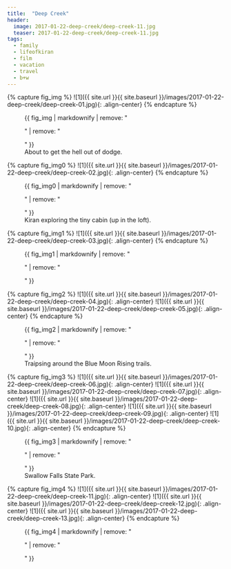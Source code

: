 ```yaml
---
title:  "Deep Creek"
header:
  image: 2017-01-22-deep-creek/deep-creek-11.jpg
  teaser: 2017-01-22-deep-creek/deep-creek-11.jpg
tags: 
  - family
  - lifeofkiran
  - film
  - vacation
  - travel
  - b+w
---
```


{% capture fig_img %}
![1]({{ site.url }}{{ site.baseurl }}/images/2017-01-22-deep-creek/deep-creek-01.jpg){: .align-center}
{% endcapture %}

<figure>
    {{ fig_img | markdownify | remove: "<p>" | remove: "</p>" }}
    <figcaption>About to get the hell out of dodge.</figcaption>
</figure>

{% capture fig_img0 %}
![1]({{ site.url }}{{ site.baseurl }}/images/2017-01-22-deep-creek/deep-creek-02.jpg){: .align-center}
{% endcapture %}

<figure>
    {{ fig_img0 | markdownify | remove: "<p>" | remove: "</p>" }}
    <figcaption>Kiran exploring the tiny cabin (up in the loft).</figcaption>
</figure>

{% capture fig_img1 %}
![1]({{ site.url }}{{ site.baseurl }}/images/2017-01-22-deep-creek/deep-creek-03.jpg){: .align-center}
{% endcapture %}

<figure>
    {{ fig_img1 | markdownify | remove: "<p>" | remove: "</p>" }}
</figure>

{% capture fig_img2 %}
![1]({{ site.url }}{{ site.baseurl }}/images/2017-01-22-deep-creek/deep-creek-04.jpg){: .align-center}
![1]({{ site.url }}{{ site.baseurl }}/images/2017-01-22-deep-creek/deep-creek-05.jpg){: .align-center}
{% endcapture %}

<figure class="half">   
    {{ fig_img2 | markdownify | remove: "<p>" | remove: "</p>" }}
    <figcaption>Traipsing around the Blue Moon Rising trails.</figcaption>
</figure>

{% capture fig_img3 %}
![1]({{ site.url }}{{ site.baseurl }}/images/2017-01-22-deep-creek/deep-creek-06.jpg){: .align-center}
![1]({{ site.url }}{{ site.baseurl }}/images/2017-01-22-deep-creek/deep-creek-07.jpg){: .align-center}
![1]({{ site.url }}{{ site.baseurl }}/images/2017-01-22-deep-creek/deep-creek-08.jpg){: .align-center}
![1]({{ site.url }}{{ site.baseurl }}/images/2017-01-22-deep-creek/deep-creek-09.jpg){: .align-center}
![1]({{ site.url }}{{ site.baseurl }}/images/2017-01-22-deep-creek/deep-creek-10.jpg){: .align-center}
{% endcapture %}

<figure>
    {{ fig_img3 | markdownify | remove: "<p>" | remove: "</p>" }}
    <figcaption>Swallow Falls State Park.</figcaption>
</figure>

{% capture fig_img4 %}
![1]({{ site.url }}{{ site.baseurl }}/images/2017-01-22-deep-creek/deep-creek-11.jpg){: .align-center}
![1]({{ site.url }}{{ site.baseurl }}/images/2017-01-22-deep-creek/deep-creek-12.jpg){: .align-center}
![1]({{ site.url }}{{ site.baseurl }}/images/2017-01-22-deep-creek/deep-creek-13.jpg){: .align-center}
{% endcapture %}

<figure>
    {{ fig_img4 | markdownify | remove: "<p>" | remove: "</p>" }}
</figure>
